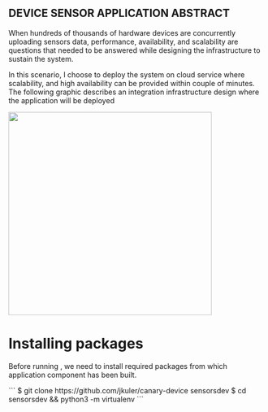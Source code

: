 ## DEVICE SENSOR APPLICATION ABSTRACT
<p>When hundreds of thousands of hardware devices are concurrently uploading sensors data, performance, availability, 
and scalability are questions that needed to be answered while designing the infrastructure to sustain the system.</p>
<p>In this scenario, I choose to deploy the system on cloud service where scalability, and high availability can be provided within couple of minutes.  
The following graphic describes an integration infrastructure design where the application will be deployed</p>

<img src="https://00e9e64bac8c14528b3efd337bfa8c615acf7f58d6aa53fecf-apidata.googleusercontent.com/download/storage/v1/b/josue-kula-static/o/design_abstract%2Fjosue-kula-aws-design.png?qk=AD5uMEsiScUkK8nDz7Q-yDRqEi5bBmGgpLPeOd_XrRk50e4D0GZZx8wn6Cdj7kARLT8v0V2_oqywx1GdF5Em8Ib6lbaTgDNqmdq7K9pplxqweakTl7pBRytM9Uy6yQ-aQRzev9to2a_pcu-CzTas8FDtrHigqwe27mdUD93aMuRvGy_hKhct2X0yc5QyRLhKdWwT7CxIrGqNhlcaeotnSktow6qlTWq6FF5WhgKKjiXXJ9hcSWM7oT8QSNs1958aW0WnguU_dJtG1ftkW0JETwsyBKcOddGPDw7VzYIhcq1VjLAaC1eZUs2KXHhZPFjPExru5aWppiGOe-pttyovvIvBzjRsqb8EBcABwyM_cjTgV_rV2yXsW0MC7-HtoPeOnbAkKeYvCxnIDrIWfZGcChAtGAJ-9CPyg9eqI1LCuUZ2jEQcSFi7cmyQI5YrXaRHr85Dtnh_SUo1i51yt7sSY7qHiU1owOwtMnRXlGKg9O3vjq_2vzQjb-Ixk6tfZk6SZ58f62tn08sqX-kP5M9DsmoJrUenrAYRGpBBK6_mjhefhuMT2pIp37y4hEh72eq4M18Y95JbIYfIJ-N1gz0D227dBQMoxbXIWXFEn_Q7lS_uV4XfLF9m8hcl9roT0ZPwDWgHyZD6bw3wsiHEELWKP8ztkOe-2OkMZbgpWwvbdRK1q3Jb8soprFocTistaogj5Us3P-HIJbAJEeC7o5HpvolsLWZMi8YYzXtk4rLA0wLG6pCVl7i8Mp4sv-WVKgB5eIDwteCW6DXOx_mjRI2WIRNsJtH2eNXs5x6UoDd4Q0KVU1wzM81NqeZ-BS88_iOj-UjCoWDfbaNnJI3kiVJn9MS9uaXA1VSrIg" width="400" height="400" align="middle" />

# Installing packages
<p>Before running , we need to install required packages from which application component has been built.</p>
```
$ git clone https://github.com/jkuler/canary-device sensorsdev
$ cd sensorsdev && python3 -m virtualenv
```